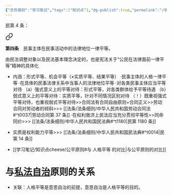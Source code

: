 ```yaml
---
{"文件类别":"学习笔记","tags":["知识点"],"dg-publish":true,"permalink":"/学习笔记/知识点cheese/人格平等/","dgPassFrontmatter":true,"created":"2024-07-03T17:33:32.090+08:00","updated":"2024-09-18T17:01:13.259+08:00"}
---
```


民第 4 条：
<div class="transclusion internal-embed is-loaded"><a class="markdown-embed-link" href="////#t0004" aria-label="Open link"><svg xmlns="http://www.w3.org/2000/svg" width="24" height="24" viewBox="0 0 24 24" fill="none" stroke="currentColor" stroke-width="2" stroke-linecap="round" stroke-linejoin="round" class="svg-icon lucide-link"><path d="M10 13a5 5 0 0 0 7.54.54l3-3a5 5 0 0 0-7.07-7.07l-1.72 1.71"></path><path d="M14 11a5 5 0 0 0-7.54-.54l-3 3a5 5 0 0 0 7.07 7.07l1.71-1.71"></path></svg></a><div class="markdown-embed">



**第四条**　民事主体在民事活动中的法律地位一律平等。 

</div></div>

由民法调整对象以及民法基本理念决定的，也是宪法关于“公民在法律面前一律平等”精神的具体化


- 内涵：形式平等、机会平等（≠实质平等、结果平等）
·民事主体的人格一律平等
·在具体的民事法律关系中当事人的法律地位平等
·对各类民事主体应当平等对待
（a）强式意义上的平等对待：形式平等，对各类群体给予平等待遇
（b）弱式意义上的平等对待：实质平等，针对不同情况区别对待
（！）既重视强式平等对待，也重视弱式平等对待>>合同法有合同自由原则+合同正义>>劳动合同对劳动者的倾斜>>> [[法条/法条细则/中华人民共和国劳动合同法#^t0037\|劳动合同第 37 条]]
·在权利救济上民法应当充分贯彻平等性>>同命同价>>> [[法条/法条细则/中华人民共和国民法典#^t1180\|民第 1180 条]]
- 实质是权利能力平等>>> [[法条/法条细则/中华人民共和国民法典#^t0014\|民第 14 条]] 

-  [[学习笔记/知识点cheese/公平原则#与 人格平等 的对比\|与公平原则的对比]]
# 与[私法自治](私法自治.md)原则的关系

- 关联：人格平等是意思自治的前提，意思自治是人格平等的目的。
